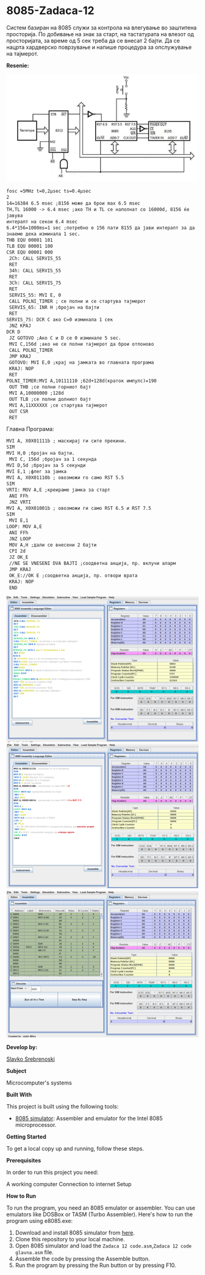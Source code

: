 # 8085-Zadaca-12

Систем базиран на 8085 служи за контрола на
влегување во заштитена просторија. По добивање на знак за
старт, на тастатурата на влезот од просторијата, за време од 5
сек треба да се внесат 2 бајти. Да се нацрта хардверско
поврзување и напише процедура за опслужување на
тајмерот. 

**Resenie:**


![Screenshot (1)](https://github.com/slavko444/8085-Zadaca-12/blob/main/Diagram%2012.png)

```
fosc =5MHz t=0,2µsec ts=0.4µsec
2
14=16384 6.5 msec ;8156 може да брои max 6.5 msec
TH,TL 16000 -> 6.4 msec ;ако TH и TL се наполнат со 16000d, 8156 ќе јавува
интерапт на секои 6.4 msec
6.4*156=1000ms=1 sec ;потребно е 156 пати 8155 да јави интерапт за да
знаеме дека изминала 1 sec.
THB EQU 00001 101
TLB EQU 00001 100
CSR EQU 00001 000
 2Ch: CALL SERVIS_55
 RET
 34h: CALL SERVIS_55
 RET
 3Ch: CALL SERVIS_75
 RET
 SERVIS_55: MVI E, 0
 CALL POLNI_TIMER ; се полни и се стартува тајмерот
 SERVIS_65: INR H ;бројач на бајти
 RET
SERVIS_75: DCR C ако С=0 изминала 1 сек
 JNZ КРАЈ
DCR D
 JZ GOTOVO ;Aко C и D се 0 изминалe 5 sec.
 MVI C,156d ;ако не се полни тајмерот да брои отпоново
 CALL POLNI_TIMER
 JMP KRAJ
 GOTOVO: MVI E,0 ;крај на јамката во главната програма
 KRAJ: NOP
 RET
POLNI_TIMER:MVI A,10111110 ;62d+128d(краток импулс)=190
 OUT THB ;се полни горниот бајт
 MVI A,10000000 ;128d
 OUT TLB ;се полни долниот бајт
 MVI A,11XXXXXX ;се стартува тајмерот
 OUT CSR
 RET
```
Главна Програма:
```
MVI А, X0X01111b ; маскирај ги сите прекини.
SIM
MVI H,0 ;бројач на бајти.
 MVI C, 156d ;бројач за 1 секунда
MVI D,5d ;бројач за 5 секунди
MVI E,1 ;флег за јамка
MVI А, X0X01110b ; овозможи го само RST 5.5
SIM
VRTI: MOV A,E ;креираме јамка за старт
 ANI FFh
 JNZ VRTI
MVI А, X0X01001b ; овозможи ги само RST 6.5 и RST 7.5
SIM
 MVI E,1
LOOP: MOV A,E
 ANI FFh
 JNZ LOOP
 MOV A,H ;дали се внесени 2 бајти
 CPI 2d
 JZ OK_E
 //NE SE VNESENI DVA BAJTI ;соодветна акција, пр. вклучи аларм
 JMP KRAJ
 OK_E://OK E ;соодветна акција, пр. отвори врата
 KRAJ: NOP
 END 

```

 ![Screenshot (2)](https://github.com/slavko444/8085-Zadaca-12/blob/main/Code%2012.1.png)
 ![Screenshot (3)](https://github.com/slavko444/8085-Zadaca-12/blob/main/Code%20glavna%2012.png)
 ![Screenshot (4)](https://github.com/slavko444/8085-Zadaca-12/blob/main/Code%2012.png)
 
**Develop by:**

[Slavko Srebrenoski ](https://github.com/slavko444)


**Subject**

Microcomputer's systems

**Built With**

This project is built using the following tools:

- [8085 simulator](https://github.com/8085simulator/8085simulator.github.io?tab=readme-ov-file): Assembler and emulator for the Intel 8085 microprocessor.

**Getting Started**

To get a local copy up and running, follow these steps.

**Prerequisites**

In order to run this project you need:

A working computer
Connection to internet
Setup

**How to Run**

To run the program, you need an 8085 emulator or assembler. You can use emulators like DOSBox or TASM (Turbo Assembler). Here's how to run the program using e8085.exe:

1. Download and install 8085 simulator from [here](https://github.com/8085simulator/8085simulator.github.io?tab=readme-ov-file).
2. Clone this repository to your local machine.
3. Open 8085 simulator and load the `Zadaca 12 code.asm`,`Zadaca 12 code glavna.asm` file.
4. Assemble the code by pressing the Assemble button.
5. Run the program by pressing the Run button or by pressing F10.

